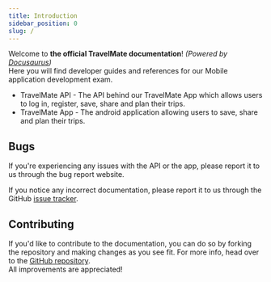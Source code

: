 ```yaml
---
title: Introduction
sidebar_position: 0
slug: /
---
```


Welcome to **the official TravelMate documentation**! _(Powered by [Docusaurus](https://docusaurus.io))_  
Here you will find developer guides and references for our Mobile application development exam.

-   TravelMate API - The API behind our TravelMate App which allows users to log in, register, save, share and plan their trips.
-   TravelMate App - The android application allowing users to save, share and plan their trips.

## Bugs

If you're experiencing any issues with the API or the app, please
report it to us through the bug report website.

If you notice any incorrect documentation, please report it to us through the GitHub [issue tracker](https://github.com/OnTheLink/TravelMate-Docs/issues).

## Contributing

If you'd like to contribute to the documentation, you can do so by forking the repository and making changes as you see fit.
For more info, head over to the [GitHub repository](https://github.com/OnTheLink/TravelMate-Docs/).  
All improvements are appreciated!

